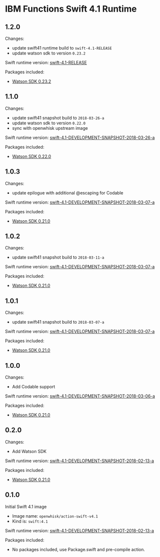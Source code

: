 # IBM Functions Swift 4.1 Runtime

## 1.2.0
Changes:
  - update swift41 runtime build to `swift-4.1-RELEASE`
  - update watson sdk to version `0.23.2`

Swift runtime version: [swift-4.1-RELEASE](https://swift.org/builds/swift-4.1-release/ubuntu1404/swift-4.1-RELEASE/swift-4.1-RELEASE-ubuntu14.04.tar.gz)

Packages included:
  - [Watson SDK 0.23.2](https://github.com/watson-developer-cloud/swift-sdk/releases/tag/v0.23.2)

## 1.1.0
Changes:
  - update swift41 snapshot build to `2018-03-26-a`
  - update watson sdk to version `0.22.0`
  - sync with openwhisk upstream image

Swift runtime version: [swift-4.1-DEVELOPMENT-SNAPSHOT-2018-03-26-a](https://swift.org/builds/swift-4.1-branch/ubuntu1404/swift-4.1-DEVELOPMENT-SNAPSHOT-2018-03-26-a/swift-4.1-DEVELOPMENT-SNAPSHOT-2018-03-26-a-ubuntu14.04.tar.gz)

Packages included:
  - [Watson SDK 0.22.0](https://github.com/watson-developer-cloud/swift-sdk/releases/tag/v0.22.0)

## 1.0.3
Changes:
  - update epilogue with additional @escaping for Codable

Swift runtime version: [swift-4.1-DEVELOPMENT-SNAPSHOT-2018-03-07-a](https://swift.org/builds/swift-4.1-branch/ubuntu1404/swift-4.1-DEVELOPMENT-SNAPSHOT-2018-03-11-a/swift-4.1-DEVELOPMENT-SNAPSHOT-2018-03-11-a-ubuntu14.04.tar.gz)

Packages included:
  - [Watson SDK 0.21.0](https://github.com/watson-developer-cloud/swift-sdk/releases/tag/v0.21.0)

## 1.0.2
Changes:
  - update swift41 snapshot build to `2018-03-11-a`

Swift runtime version: [swift-4.1-DEVELOPMENT-SNAPSHOT-2018-03-07-a](https://swift.org/builds/swift-4.1-branch/ubuntu1404/swift-4.1-DEVELOPMENT-SNAPSHOT-2018-03-11-a/swift-4.1-DEVELOPMENT-SNAPSHOT-2018-03-11-a-ubuntu14.04.tar.gz)

Packages included:
  - [Watson SDK 0.21.0](https://github.com/watson-developer-cloud/swift-sdk/releases/tag/v0.21.0)

## 1.0.1
Changes:
  - update swift41 snapshot build to `2018-03-07-a`

Swift runtime version: [swift-4.1-DEVELOPMENT-SNAPSHOT-2018-03-07-a](https://swift.org/builds/swift-4.1-branch/ubuntu1404/swift-4.1-DEVELOPMENT-SNAPSHOT-2018-03-07-a/swift-4.1-DEVELOPMENT-SNAPSHOT-2018-03-07-a-ubuntu14.04.tar.gz)

Packages included:
  - [Watson SDK 0.21.0](https://github.com/watson-developer-cloud/swift-sdk/releases/tag/v0.21.0)

## 1.0.0
Changes:
  - Add Codable support

Swift runtime version: [swift-4.1-DEVELOPMENT-SNAPSHOT-2018-03-06-a](https://swift.org/builds/swift-4.1-branch/ubuntu1404/swift-4.1-DEVELOPMENT-SNAPSHOT-2018-03-06-a/swift-4.1-DEVELOPMENT-SNAPSHOT-2018-03-06-a-ubuntu14.04.tar.gz)

Packages included:
  - [Watson SDK 0.21.0](https://github.com/watson-developer-cloud/swift-sdk/releases/tag/v0.21.0)

## 0.2.0
Changes:
  - Add Watson SDK

Swift runtime version: [swift-4.1-DEVELOPMENT-SNAPSHOT-2018-02-13-a](https://swift.org/builds/swift-4.1-branch/ubuntu1404/swift-4.1-DEVELOPMENT-SNAPSHOT-2018-02-13-a/swift-4.1-DEVELOPMENT-SNAPSHOT-2018-02-13-a-ubuntu14.04.tar.gz)

Packages included:
  - [Watson SDK 0.21.0](https://github.com/watson-developer-cloud/swift-sdk/releases/tag/v0.21.0)

## 0.1.0
Initial Swift 4.1 image
  - Image name: `openwhisk/action-swift-v4.1`
  - Kind is: `swift:4.1`

Swift runtime version: [swift-4.1-DEVELOPMENT-SNAPSHOT-2018-02-13-a](https://swift.org/builds/swift-4.1-branch/ubuntu1404/swift-4.1-DEVELOPMENT-SNAPSHOT-2018-02-13-a/swift-4.1-DEVELOPMENT-SNAPSHOT-2018-02-13-a-ubuntu14.04.tar.gz)

Packages included:
  - No packages included, use Package.swift and pre-compile action.
